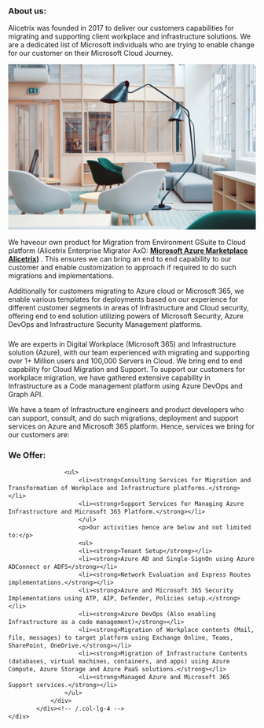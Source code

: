 
<div class="container-fluid">
    <div class="row jumbotron">
            <div class="col-md-5">
                <h3 class="featurette-heading"><strong>About us: </strong></h3>
                <p class="lead"> Alicetrix was founded in 2017 to deliver our customers capabilities for migrating and supporting client workplace and infrastructure solutions. We are a dedicated list of Microsoft individuals who are trying to enable change for our customer on their Microsoft Cloud Journey. 
                </p>
            </div>
            <div class="col-md-7">
                        <img class="img-fluid" src="/localhost_files/office1.jpg"> 
            </div>        
    </div>
    <div class="row">
            <div class="col-lg-6">
                <div class="lead">
                    <p class="lead">We haveour own product for Migration from Environment GSuite to Cloud platform (Alicetrix Enterprise Migrator AxO: <strong><a href="https://azuremarketplace.microsoft.com/en-us/marketplace/apps/alicetrix.o365filemigrator">Microsoft Azure Marketplace Alicetrix</a>)</strong> . This ensures we can bring an end to end capability to our customer and enable customization to approach if required to do such migrations and implementations.</p>
                    <p class="lead">Additionally for customers migrating to Azure cloud or Microsoft 365, we enable various templates for deployments based on our experience for different customer segments in areas of Infrastructure and Cloud security, offering end to end solution utilizing powers of Microsoft Security, Azure DevOps and Infrastructure Security Management platforms.</p>
                </div>
            </div><!-- /.col-lg-4 -->  
            <div class="col-lg-6">
                <div class="lead">
                    <h3 class="featurette-heading"><strong> </strong></h3>
                        <p class="lead">We are experts in Digital Workplace (Microsoft 365) and Infrastructure solution (Azure), with our team experienced with migrating and supporting over 1+ Million users and 100,000 Servers in Cloud. We bring end to end capability for Cloud Migration and Support. To support our customers for workplace migration, we have gathered extensive capability in Infrastructure as a Code management platform using Azure DevOps and Graph API.</p>  
                         <p class="lead">We have a team of Infrastructure engineers and product developers who can support, consult, and do such migrations, deployment and support services on Azure and Microsoft 365 platform. Hence, services we bring for our customers are:</p>    
                </div>
            </div><!-- /.col-lg-4 -->  
    </div><!-- /.row -->
    <div class="row">
            <div class="col-lg-12">         
                <div class="lead">
                                       <h3 class="featurette-heading"><strong> We Offer: </strong></h3>

                    <ul>
                        <li><strong>Consulting Services for Migration and Transformation of Workplace and Infrastructure platforms.</strong></li>
                        <li><strong>Support Services for Managing Azure Infrastructure and Microsoft 365 Platform.</strong></li>
                        </ul>
                        <p>Our activities hence are below and not limited to:</p>
                        <ul>
                        <li><strong>Tenant Setup</strong></li>
                        <li><strong>Azure AD and Single-SignOn using Azure ADConnect or ADFS</strong></li>
                        <li><strong>Network Evaluation and Express Routes implementations.</strong></li>
                        <li><strong>Azure and Microsoft 365 Security Implementations using ATP, AIP, Defender, Policies setup.</strong></li>
                        <li><strong>Azure DevOps (Also enabling Infrastructure as a code management)</strong></li>
                        <li><strong>Migration of Workplace contents (Mail, file, messages) to target platform using Exchange Online, Teams, SharePoint, OneDrive.</strong></li>
                        <li><strong>Migration of Infrastructure Contents (databases, virtual machines, containers, and apps) using Azure Compute, Azure Storage and Azure PaaS solutions.</strong></li>
                        <li><strong>Managed Azure and Microsoft 365 Support services.</strong></li>
                    </ul>
                </div>
            </div><!-- /.col-lg-4 -->       
    </div>

</div>